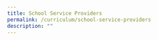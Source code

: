 ```yaml
---
title: School Service Providers
permalink: /curriculum/school-service-providers
description: ""
---
```

